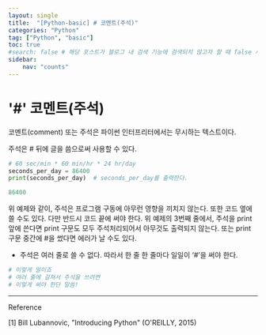 ```yaml
---
layout: single
title:  "[Python-basic] # 코멘트(주석)"
categories: "Python"
tag: ["Python", "basic"]
toc: true
#search: false # 해당 포스트가 블로그 내 검색 기능에 검색되지 않고자 할 때 false 사용.
sidebar:
    nav: "counts"
---
```

# '#' 코멘트(주석)

코멘트(comment) 또는 주석은 파이썬 인터프리터에서는 무시하는 텍스트이다. 

주석은 # 뒤에 글을 씀으로써 사용할 수 있다.

```python
# 60 sec/min * 60 min/hr * 24 hr/day
seconds_per_day = 86400  
print(seconds_per_day)  # seconds_per_day를 출력한다.
```

```python
86400
```

위 예제와 같이, 주석은 프로그램 구동에 아무런 영향을 끼치지 않는다. 또한 코드 옆에 쓸 수도 있다. 다만 반드시 코드 끝에 써야 한다. 위 예제의 3번째 줄에서, 주석을 print앞에 쓴다면 print 구문도 모두 주석처리되어서 아무것도 출력되지 않는다. 또는 print 구문 중간에 #을 썼다면 에러가 날 수도 있다. 

- 주석은 여러 줄로 쓸 수 없다. 따라서 한 줄 한 줄마다 일일이 ‘#’을 써야 한다.

```python
# 이렇게 말이죠
# 여러 줄에 걸쳐서 주석을 쓰려면
# 이렇게 써야 한단 말씀!
```

---

Reference

[1] Bill Lubannovic, "Introducing Python" (O'REILLY, 2015)